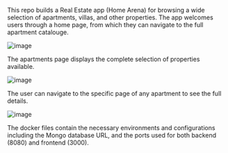 This repo builds a Real Estate app (Home Arena) for browsing a wide selection of apartments, villas, and other properties. The app welcomes users through a home page, from which they can navigate to the full apartment catalouge.

![image](https://github.com/amshawky/Nawy/assets/139395723/cbbaa0db-f117-4f69-9c19-a987aebe27aa)

The apartments page displays the complete selection of properties available. 

![image](https://github.com/amshawky/Nawy/assets/139395723/1cd854c1-eb3c-4443-b390-b6ce4847d61e)

The user can navigate to the specific page of any apartment to see the full details. 

![image](https://github.com/amshawky/Nawy/assets/139395723/999db04b-df53-407f-933f-d0c71f7dd2b6)


The docker files contain the necessary environments and configurations including the Mongo database URL, and the ports used for both backend (8080) and frontend (3000).


